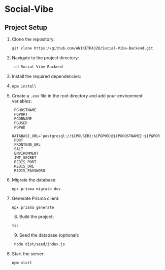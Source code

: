 # Social-Vibe

## Project Setup

1. Clone the repository:
   ```bash
   git clone https://github.com/ANIKETRAJ28/Social-Vibe-Backend.git
   ```
2. Navigate to the project directory:
   ```bash
    cd Social-Vibe-Backend
   ```
3. Install the required dependencies:
4. ```bash
   npm install
   ```
5. Create a `.env` file in the root directory and add your environment variables:
   ```plaintext
    PGHOSTNAME
    PGPORT
    PGDBNAME
    PGUSER
    PGPWD
    DATABASE_URL=`postgresql://${PGUSER}:${PGPWD}@${PGHOSTNAME}:${PGPORT}/${PGDBNAME}`
    PORT
    FRONTEND_URL
    SALT
    ENVIRONMENT
    JWT_SECRET
    REDIS_PORT
    REDIS_URL
    REDIS_PASSWORD
   ```
6. Migrate the database:
   ```bash
   npx prisma migrate dev
   ```
7. Generate Prisma client:
   ```bash
   npx prisma generate
   ```
   8. Build the project:
   ```bash
   tsc
   ```
   9. Seed the database (optional):
   ```bash
    node dist/seed/index.js
   ```
8. Start the server:
   ```bash
   npm start
   ```
